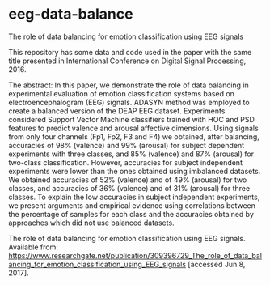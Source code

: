 # eeg-data-balance
The role of data balancing for emotion classification using EEG signals

This repository has some data and code used in the paper with the same title presented in International Conference on Digital Signal Processing, 2016.

The abstract: In this paper, we demonstrate the role of data balancing in experimental evaluation of emotion classification systems based on electroencephalogram (EEG) signals. ADASYN method was employed to create a balanced version of the DEAP EEG dataset. Experiments considered Support Vector Machine classifiers trained with HOC and PSD features to predict valence and arousal affective dimensions. Using signals from only four channels (Fp1, Fp2, F3 and F4) we obtained, after balancing, accuracies of 98% (valence) and 99% (arousal) for subject dependent experiments with three classes, and 85% (valence) and 87% (arousal) for two-class classification. However, accuracies for subject independent experiments were lower than the ones obtained using imbalanced datasets. We obtained accuracies of 52% (valence) and of 49% (arousal) for two classes, and accuracies of 36% (valence) and of 31% (arousal) for three classes. To explain the low accuracies in subject independent experiments, we present arguments and empirical evidence using correlations between the percentage of samples for each class and the accuracies obtained by approaches which did not use balanced datasets. 

The role of data balancing for emotion classification using EEG signals. Available from: https://www.researchgate.net/publication/309396729_The_role_of_data_balancing_for_emotion_classification_using_EEG_signals [accessed Jun 8, 2017].

